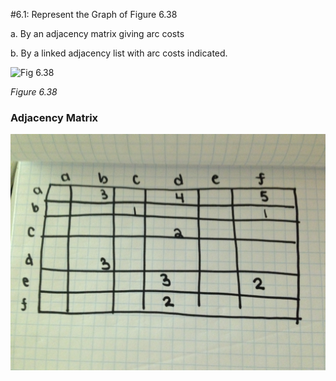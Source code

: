 #6.1: Represent the Graph of Figure 6.38

  a. By an adjacency matrix giving arc costs

  b. By a linked adjacency list with arc costs indicated.

![Fig 6.38](http://orion.lcg.ufrj.br/Dr.Dobbs/books/book9/images/fig6_38.gif)

*Figure 6.38*



### Adjacency Matrix

![Answer](https://github.com/meaganewaller/data-structures-and-algorithms/blob/master/img/6-1-a-answer.jpg)



